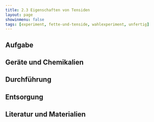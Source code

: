 ```yaml
---
title: 2.3 Eigenschaften von Tensiden
layout: page
showinmenu: false
tags: [experiment, fette-und-tenside, wahlexperiment, unfertig]
---
```


## Aufgabe

## Geräte und Chemikalien

## Durchführung

## Entsorgung

## Literatur und Materialien
